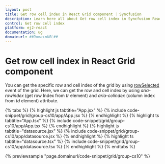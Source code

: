 ```yaml
---
layout: post
title: Get row cell index in React Grid component | Syncfusion
description: Learn here all about Get row cell index in Syncfusion React Grid component of Syncfusion Essential JS 2 and more.
control: Get row cell index 
platform: ej2-react
documentation: ug
domainurl: ##DomainURL##
---
```


# Get row cell index in React Grid component

You can get the specific row and cell index of the grid by using [rowSelected](https://ej2.syncfusion.com/react/documentation/api/grid/#rowselected) event of the grid. Here, we can get the row and cell index by using *aria-rowindex* (get row Index from *tr* element) and *aria-colindex* (column index from *td* element) attribute.

 {% tabs %}
{% highlight js tabtitle="App.jsx" %}
{% include code-snippet/grid/group-cs10/app/App.jsx %}
{% endhighlight %}
{% highlight ts tabtitle="App.tsx" %}
{% include code-snippet/grid/group-cs10/app/App.tsx %}
{% endhighlight %}
{% highlight js tabtitle="datasource.jsx" %}
{% include code-snippet/grid/group-cs10/app/datasource.jsx %}
{% endhighlight %}
{% highlight ts tabtitle="datasource.tsx" %}
{% include code-snippet/grid/group-cs10/app/datasource.tsx %}
{% endhighlight %}
{% endtabs %}

 {% previewsample "page.domainurl/code-snippet/grid/group-cs10" %}